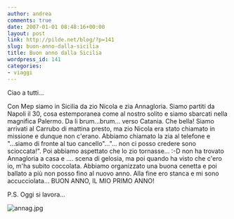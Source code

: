 ```yaml
---
author: andrea
comments: true
date: 2007-01-01 08:48:16+00:00
layout: post
link: http://pilde.net/blog/?p=141
slug: buon-anno-dalla-sicilia
title: Buon anno dalla Sicilia
wordpress_id: 141
categories:
- viaggi
---
```


Ciao a tutti...

Con Mep siamo in Sicilia da zio Nicola e zia Annagloria. Siamo partiti da Napoli il 30, cosa estemporanea come al nostro solito e siamo sbarcati nella magnifica Palermo. Da li brum...brum... verso Catania. Che bella! Siamo arrivati al Carrubo di mattina presto, ma zio Nicola era stato chiamato in missione e dunque non c'erano. Abbiamo chiamato la zia al telefone e "...siamo di fronte al tuo cancello"..."... non ci posso credere sono scioccata!". Poi abbiamo aspettato che lo zio tornasse... :-D non ha trovato Annagloria a casa e .... scena di gelosia, ma poi quando ha visto che c'ero io, m'ha subito coccolata. Abbiamo organizzato una buona cenetta e poi ballato a più non posso fino al nuovo anno. Alla fine ero stanca e mi sono accucciolata... BUON ANNO, IL MIO PRIMO ANNO!

P.S. Oggi si lavora...

![annag.jpg](http://pilde.net/blog/wp-content/uploads/2007/01/annag.jpg)

